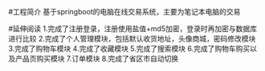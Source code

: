 #工程简介
基于springboot的电脑在线交易系统，主要为笔记本电脑的交易

#延伸阅读
1.完成了注册登录，注册使用盐值+md5加密，登录时再加密与数据库进行比较 2.完成了个人管理模块，包括默认收货地址，头像商城，密码修改模块 3.完成了购物车模块 4.完成了收藏模块 5.完成了搜索模块 6.完成了购物车购买以及产品页购买模块 7.订单模块 8.完成了省区市自动切换

